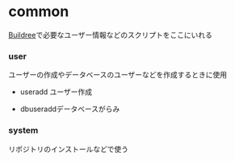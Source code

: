 # common

[Buildree](https://buildree.com)で必要なユーザー情報などのスクリプトをここにいれる

### user
ユーザーの作成やデータベースのユーザーなどを作成するときに使用

- useradd ユーザー作成

- dbuseraddデータベースがらみ

### system
リポジトリのインストールなどで使う

